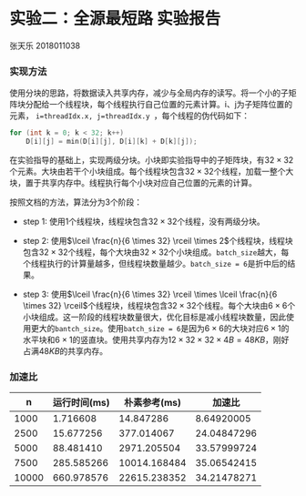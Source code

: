 # 实验二：全源最短路 实验报告

张天乐 2018011038

### 实现方法

使用分块的思路，将数据读入共享内存，减少与全局内存的读写。将一个小的子矩阵块分配给一个线程块，每个线程执行自己位置的元素计算。i、j为子矩阵位置的元素， `i=threadIdx.x, j=threadIdx.y `，每个线程的伪代码如下：

```c
for (int k = 0; k < 32; k++)
    D[i][j] = min(D[i][j], D[i][k] + D[k][j]);
```

在实验指导的基础上，实现两级分块。小块即实验指导中的子矩阵块，有$32 \times 32$个元素。大块由若干个小块组成。每个线程块包含$32 \times 32$个线程，加载一整个大块，置于共享内存中。线程执行每个小块对应自己位置的元素的计算。

按照文档的方法，算法分为3个阶段：

- step 1: 使用1个线程块，线程块包含$32 \times 32$个线程，没有两级分块。

- step 2: 使用$\lceil \frac{n}{6 \times 32} \rceil \times 2$个线程块，线程块包含$32 \times 32$个线程，每个大块由$32 \times 32$个小块组成。`batch_size`越大，每个线程执行的计算量越多，但线程块数量越少。`batch_size = 6`是折中后的结果。

- step 3: 使用$\lceil \frac{n}{6 \times 32} \rceil \times \lceil \frac{n}{6 \times 32} \rceil$个线程块，线程块包含$32 \times 32$个线程。每个大块由$6 \times 6$个小块组成。这一阶段的线程块数量很大，优化目标是减小线程块数量，因此使用更大的`bantch_size`。使用`batch_size = 6`是因为$6 \times 6$的大块对应$6 \times 1$的水平块和$6 \times 1$的竖直块。使用共享内存为$12 \times 32 \times 32 \times 4B = 48KB$，刚好占满$48KB$的共享内存。

### 加速比

| n     | 运行时间(ms)   | 朴素参考(ms)     | 加速比         |
| ----- | ---------- | ------------ | ----------- |
| 1000  | 1.716608   | 14.847286    | 8.64920005  |
| 2500  | 15.677256  | 377.014067   | 24.04847296 |
| 5000  | 88.481410  | 2971.205504  | 33.57999724 |
| 7500  | 285.585266 | 10014.168484 | 35.06542415 |
| 10000 | 660.978576 | 22615.238352 | 34.21478271 |
